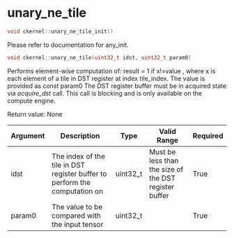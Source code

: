 # unary_ne_tile

```cpp
void ckernel::unary_ne_tile_init()
```

Please refer to documentation for any_init. 

```cpp
void ckernel::unary_ne_tile(uint32_t idst, uint32_t param0)
```

Performs element-wise computation of: result = 1 if x!=value , where x is each element of a tile in DST register at index tile_index. The value is provided as const param0 The DST register buffer must be in acquired state via *acquire_dst* call. This call is blocking and is only available on the compute engine.

Return value: None

| Argument      | Description                                                                | Type      | Valid Range                                           | Required       |
|---------------|----------------------------------------------------------------------------|-----------|-------------------------------------------------------|----------------|
| idst          | The index of the tile in DST register buffer to perform the computation on | uint32_t  | Must be less than the size of the DST register buffer | True           |
| param0        | The value to be compared with the input tensor                             | uint32_t  |                                                       | True           |
